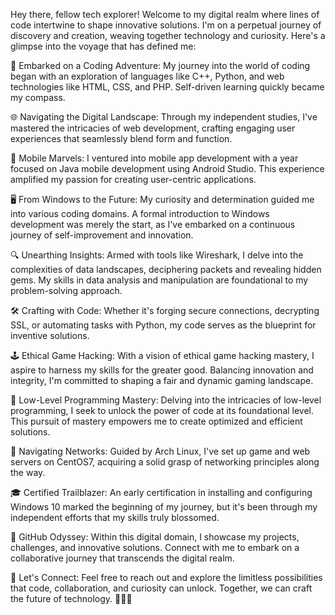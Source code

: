  Hey there, fellow tech explorer! Welcome to my digital realm where lines of code intertwine to shape innovative solutions. I'm on a perpetual journey of discovery and creation, weaving together technology and curiosity. Here's a glimpse into the voyage that has defined me:

🚀 Embarked on a Coding Adventure: My journey into the world of coding began with an exploration of languages like C++, Python, and web technologies like HTML, CSS, and PHP. Self-driven learning quickly became my compass.

🌐 Navigating the Digital Landscape: Through my independent studies, I've mastered the intricacies of web development, crafting engaging user experiences that seamlessly blend form and function.

📱 Mobile Marvels: I ventured into mobile app development with a year focused on Java mobile development using Android Studio. This experience amplified my passion for creating user-centric applications.

🖥️ From Windows to the Future: My curiosity and determination guided me into various coding domains. A formal introduction to Windows development was merely the start, as I've embarked on a continuous journey of self-improvement and innovation.

🔍 Unearthing Insights: Armed with tools like Wireshark, I delve into the complexities of data landscapes, deciphering packets and revealing hidden gems. My skills in data analysis and manipulation are foundational to my problem-solving approach.

🛠️ Crafting with Code: Whether it's forging secure connections, decrypting SSL, or automating tasks with Python, my code serves as the blueprint for inventive solutions.

🕹️ Ethical Game Hacking: With a vision of ethical game hacking mastery, I aspire to harness my skills for the greater good. Balancing innovation and integrity, I'm committed to shaping a fair and dynamic gaming landscape.

🧠 Low-Level Programming Mastery: Delving into the intricacies of low-level programming, I seek to unlock the power of code at its foundational level. This pursuit of mastery empowers me to create optimized and efficient solutions.

📡 Navigating Networks: Guided by Arch Linux, I've set up game and web servers on CentOS7, acquiring a solid grasp of networking principles along the way.

🎓 Certified Trailblazer: An early certification in installing and configuring Windows 10 marked the beginning of my journey, but it's been through my independent efforts that my skills truly blossomed.

🌟 GitHub Odyssey: Within this digital domain, I showcase my projects, challenges, and innovative solutions. Connect with me to embark on a collaborative journey that transcends the digital realm.

🚀 Let's Connect: Feel free to reach out and explore the limitless possibilities that code, collaboration, and curiosity can unlock. Together, we can craft the future of technology. 🌌👨‍💻
